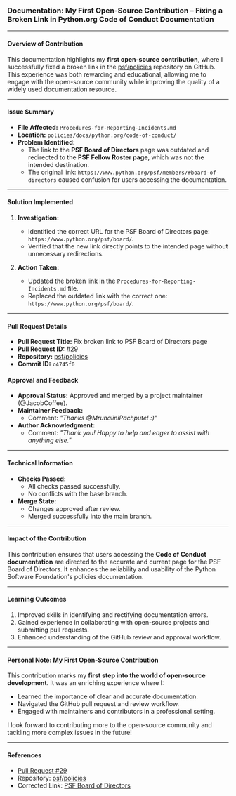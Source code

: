 ### Documentation: My First Open-Source Contribution – Fixing a Broken Link in Python.org Code of Conduct Documentation  

---

#### **Overview of Contribution**  
This documentation highlights my **first open-source contribution**, where I successfully fixed a broken link in the [psf/policies](https://github.com/python/psf/policies) repository on GitHub. This experience was both rewarding and educational, allowing me to engage with the open-source community while improving the quality of a widely used documentation resource.  

---

#### **Issue Summary**  
- **File Affected:** `Procedures-for-Reporting-Incidents.md`  
- **Location:** `policies/docs/python.org/code-of-conduct/`  
- **Problem Identified:**  
  - The link to the **PSF Board of Directors** page was outdated and redirected to the **PSF Fellow Roster page**, which was not the intended destination.  
  - The original link: `https://www.python.org/psf/members/#board-of-directors` caused confusion for users accessing the documentation.  

---

#### **Solution Implemented**  
1. **Investigation:**  
   - Identified the correct URL for the PSF Board of Directors page: `https://www.python.org/psf/board/`.  
   - Verified that the new link directly points to the intended page without unnecessary redirections.  

2. **Action Taken:**  
   - Updated the broken link in the `Procedures-for-Reporting-Incidents.md` file.  
   - Replaced the outdated link with the correct one: `https://www.python.org/psf/board/`.  

---

#### **Pull Request Details**  
- **Pull Request Title:** Fix broken link to PSF Board of Directors page  
- **Pull Request ID:** #29  
- **Repository:** [psf/policies](https://github.com/python/psf/policies)  
- **Commit ID:** `c4745f0`  

#### **Approval and Feedback**  
- **Approval Status:** Approved and merged by a project maintainer (@JacobCoffee).  
- **Maintainer Feedback:**  
  - Comment: *"Thanks @MrunaliniPachpute! :)"*  
- **Author Acknowledgment:**  
  - Comment: *"Thank you! Happy to help and eager to assist with anything else."*  

---

#### **Technical Information**  
- **Checks Passed:**  
  - All checks passed successfully.  
  - No conflicts with the base branch.  
- **Merge State:**  
  - Changes approved after review.  
  - Merged successfully into the main branch.  

---

#### **Impact of the Contribution**  
This contribution ensures that users accessing the **Code of Conduct documentation** are directed to the accurate and current page for the PSF Board of Directors. It enhances the reliability and usability of the Python Software Foundation's policies documentation.  

---

#### **Learning Outcomes**  
1. Improved skills in identifying and rectifying documentation errors.  
2. Gained experience in collaborating with open-source projects and submitting pull requests.  
3. Enhanced understanding of the GitHub review and approval workflow.  

---

#### **Personal Note: My First Open-Source Contribution**  
This contribution marks my **first step into the world of open-source development**. It was an enriching experience where I:  
- Learned the importance of clear and accurate documentation.  
- Navigated the GitHub pull request and review workflow.  
- Engaged with maintainers and contributors in a professional setting.  

I look forward to contributing more to the open-source community and tackling more complex issues in the future!  

---

#### **References**  
- [Pull Request #29](https://github.com/python/psf/policies/pull/29)  
- Repository: [psf/policies](https://github.com/python/psf/policies)  
- Corrected Link: [PSF Board of Directors](https://www.python.org/psf/board/)  
